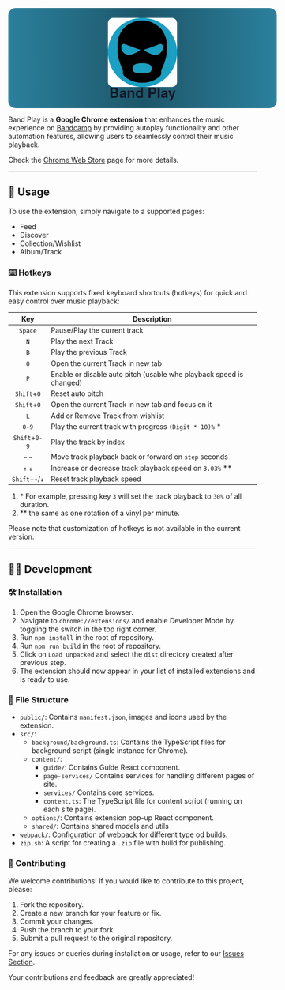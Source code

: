 <br/>
<div style="width: 100%; display: flex; flex-direction: column; align-items: center; background: linear-gradient(to right, #2b809d, #1d5669, #2b809d); padding: 20px; border-radius: 15px; margin: 10px 0;">
    <img src="./public/assets/logo.png" alt="band-play logo" style="height: 140px; margin-bottom: -20px; border-radius: 10px;" />
    <h1 style="margin-top: 10px; margin-bottom: -8px; color: rgb(17 24 39); font-family: 'Helvetica Neue', Helvetica, Arial, sans-serif;">Band Play</h1>
</div>

Band Play is a **Google Chrome extension** that enhances the music experience on [Bandcamp](https://bandcamp.com) by
providing autoplay functionality and other automation features, allowing users to seamlessly control their music
playback.

Check the [Chrome Web Store](https://chrome.google.com/webstore/detail/band-play/nooegmjcddclidfdlibmgcpaahkikmlh) page
for more details.

<hr/>

## 🚀 Usage

To use the extension, simply navigate to a supported pages:

- Feed
- Discover
- Collection/Wishlist
- Album/Track

### ⌨️ Hotkeys

This extension supports fixed keyboard shortcuts (hotkeys) for quick and easy control over music playback:

|       Key       | Description                                                         |
| :-------------: | ------------------------------------------------------------------- |
|     `Space`     | Pause/Play the current track                                        |
|       `N`       | Play the next Track                                                 |
|       `B`       | Play the previous Track                                             |
|       `O`       | Open the current Track in new tab                                   |
|       `P`       | Enable or disable auto pitch (usable whe playback speed is changed) |
|   `Shift`+`O`   | Reset auto pitch                                                    |
|   `Shift`+`O`   | Open the current Track in new tab and focus on it                   |
|       `L`       | Add or Remove Track from wishlist                                   |
|      `0-9`      | Play the current track with progress `(Digit * 10)%` \*             |
|  `Shift`+`0-9`  | Play the track by index                                             |
|     `←` `→`     | Move track playback back or forward on `step` seconds               |
|     `↑` `↓`     | Increase or decrease track playback speed on `3.03%` \*\*           |
| `Shift`+`↑`/`↓` | Reset track playback speed                                          |

1. \* For example, pressing key `3` will set the track playback to `30%` of all duration.
2. \*\* the same as one rotation of a vinyl per minute.

Please note that customization of hotkeys is not available in the current version.

<hr/>

## 👩‍💻 Development

### 🛠️ Installation

1. Open the Google Chrome browser.
2. Navigate to `chrome://extensions/` and enable Developer Mode by toggling the switch in the top right corner.
3. Run `npm install` in the root of repository.
4. Run `npm run build` in the root of repository.
5. Click on `Load unpacked` and select the `dist` directory created after previous step.
6. The extension should now appear in your list of installed extensions and is ready to use.

### 📁 File Structure

- `public/`: Contains `manifest.json`, images and icons used by the extension.
- `src/`:
    - `background/background.ts`: Contains the TypeScript files for background script (single instance for Chrome).
    - `content/`:
        - `guide/`: Contains Guide React component.
        - `page-services/` Contains services for handling different pages of site.
        - `services/` Contains core services.
        - `content.ts`: The TypeScript file for content script (running on each site page).
    - `options/`: Contains extension pop-up React component.
    - `shared/`: Contains shared models and utils
- `webpack/`: Configuration of webpack for different type od builds.
- `zip.sh`: A script for creating a `.zip` file with build for publishing.

### 🤝 Contributing

We welcome contributions! If you would like to contribute to this project, please:

1. Fork the repository.
2. Create a new branch for your feature or fix.
3. Commit your changes.
4. Push the branch to your fork.
5. Submit a pull request to the original repository.

For any issues or queries during installation or usage, refer to
our [Issues Section](https://github.com/borbiuk/band-play/issues).

Your contributions and feedback are greatly appreciated!

